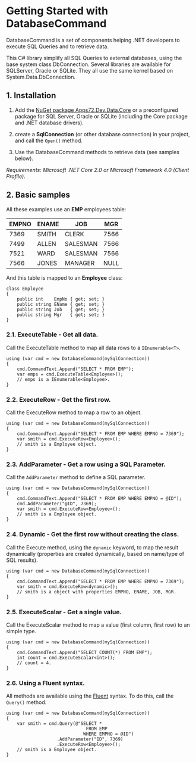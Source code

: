 # Getting Started with DatabaseCommand

DatabaseCommand is a set of components helping .NET developers to execute SQL Queries and to retrieve data.

This C# library simplify all SQL Queries to external databases, using the base system class DbConnection. Several libraries are available for SQLServer, Oracle or SQLite. They all use the same kernel based on System.Data.DbConnection.

## 1. Installation

1. Add the [NuGet package Apps72.Dev.Data.Core](https://www.nuget.org/packages/Apps72.Dev.Data.Core) or a  preconfigured package for SQL Server, Oracle or SQLite (including the Core package and .NET database drivers).

2. create a **SqlConnection** (or other database connection) in your project, and call the `Open()` method.
   
3. Use the DatabaseCommand methods to retrieve data (see samples below).

*Requirements: Microsoft .NET Core 2.0 or Microsoft Framework 4.0 (Client Profile).*

## 2. Basic samples

All these examples use an **EMP** employees table:

|EMPNO |ENAME  |JOB      |MGR  |
|---   |---    |---      |---  |
|7369  |SMITH  |CLERK    |7566 |
|7499  |ALLEN  |SALESMAN |7566 |
|7521  |WARD   |SALESMAN |7566 |
|7566  |JONES  |MANAGER  |NULL |

And this table is mapped to an **Employee** class:

```CSharp
class Employee
{
    public int    EmpNo { get; set; }
    public string EName { get; set; }
    public string Job   { get; set; }
    public string Mgr   { get; set; }
}
```

### 2.1. ExecuteTable - Get **all data**.

Call the ExecuteTable method to map all data rows to a `IEnumerable<T>`.

```CSharp
using (var cmd = new DatabaseCommand(mySqlConnection))
{
    cmd.CommandText.Append("SELECT * FROM EMP");
    var emps = cmd.ExecuteTable<Employee>();
    // emps is a IEnumerable<Employee>.
}
```

### 2.2. ExecuteRow - Get the **first row**.

Call the ExecuteRow method to map a row to an object.

```CSharp
using (var cmd = new DatabaseCommand(mySqlConnection))
{
    cmd.CommandText.Append("SELECT * FROM EMP WHERE EMPNO = 7369");
    var smith = cmd.ExecuteRow<Employee>();
    // smith is a Employee object.
}
```

### 2.3. AddParameter - Get a row using a **SQL Parameter**.

Call the `AddParameter` method to define a SQL parameter.

```CSharp
using (var cmd = new DatabaseCommand(mySqlConnection))
{
    cmd.CommandText.Append("SELECT * FROM EMP WHERE EMPNO = @ID");
    cmd.AddParameter("@ID", 7369);
    var smith = cmd.ExecuteRow<Employee>();
    // smith is a Employee object.
}
```

### 2.4. Dynamic - Get the first row **without creating the class**.

Call the Execute method, using the `dynamic` keyword, to map the result dynamically (properties are created dynamically, based on name/type of SQL results).

```CSharp
using (var cmd = new DatabaseCommand(mySqlConnection))
{
    cmd.CommandText.Append("SELECT * FROM EMP WHERE EMPNO = 7369");
    var smith = cmd.ExecuteRow<dynamic>();
    // smith is a object with properties EMPNO, ENAME, JOB, MGR.
}
```

### 2.5. ExecuteScalar - Get a **single value**.

Call the ExecuteScalar method to map a value (first column, first row) to an simple type.

```CSharp
using (var cmd = new DatabaseCommand(mySqlConnection))
{
    cmd.CommandText.Append("SELECT COUNT(*) FROM EMP");
    int count = cmd.ExecuteScalar<int>();
    // count = 4.
}
```

### 2.6. Using a **Fluent** syntax.

All methods are available using the [Fluent](https://en.wikipedia.org/wiki/Fluent_interface) syntax. To do this, call the `Query()` method.

```CSharp
using (var cmd = new DatabaseCommand(mySqlConnection))
{
    var smith = cmd.Query(@"SELECT * 
                              FROM EMP 
                             WHERE EMPNO = @ID")
                   .AddParameter("ID", 7369)
                   .ExecuteRow<Employee>();
    // smith is a Employee object.
}
